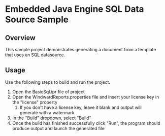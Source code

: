 # Embedded Java Engine SQL Data Source Sample

## Overview
This sample project demonstrates generating a document from a template that uses an SQL datasource.

## Usage
Use the following steps to build and run the project.

1. Open the BasicSql.ipr file of  project
2. Open the WindwardReports.properties file and insert your license key in the "license" property
    1. If you don't have a license key, leave it blank and output will generate with a watermark
3. In the "Build" dropdown, select "Build"
4. Once the build has finished successfully click "Run", the program should produce output and launch the generated file